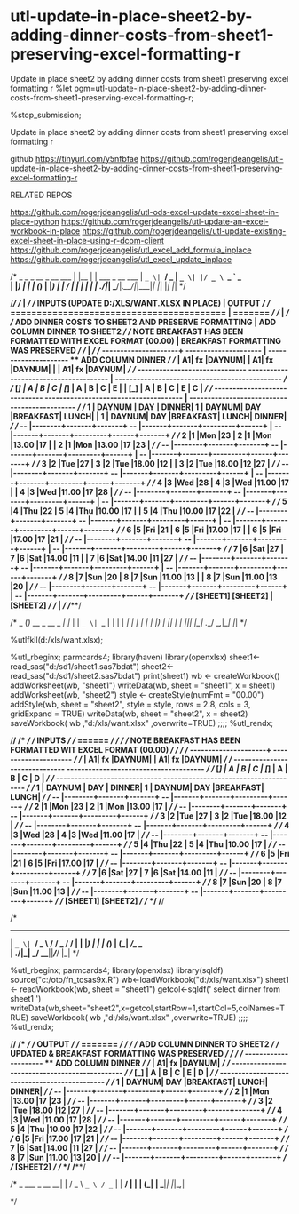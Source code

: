 # utl-update-in-place-sheet2-by-adding-dinner-costs-from-sheet1-preserving-excel-formatting-r
Update in place sheet2 by adding dinner costs from sheet1 preserving excel formatting r
%let pgm=utl-update-in-place-sheet2-by-adding-dinner-costs-from-sheet1-preserving-excel-formatting-r;

%stop_submission;

Update in place sheet2 by adding dinner costs from sheet1 preserving excel formatting r


github
https://tinyurl.com/y5nfbfae
https://github.com/rogerjdeangelis/utl-update-in-place-sheet2-by-adding-dinner-costs-from-sheet1-preserving-excel-formatting-r


RELATED REPOS

https://github.com/rogerjdeangelis/utl-ods-excel-update-excel-sheet-in-place-python
https://github.com/rogerjdeangelis/utl-update-an-excel-workbook-in-place
https://github.com/rogerjdeangelis/utl-update-existing-excel-sheet-in-place-using-r-dcom-client
https://github.com/rogerjdeangelis/utl_excel_add_formula_inplace
https://github.com/rogerjdeangelis/utl_excel_update_inplace

/*               _     _
 _ __  _ __ ___ | |__ | | ___ _ __ ___
| `_ \| `__/ _ \| `_ \| |/ _ \ `_ ` _ \
| |_) | | | (_) | |_) | |  __/ | | | | |
| .__/|_|  \___/|_.__/|_|\___|_| |_| |_|
|_|
*/

/***************************************************************************************************************************/
/*                                                                        |                                                */
/*               INPUTS (UPDATE D:/XLS/WANT.XLSX IN PLACE)                |                  OUTPUT                        */
/*               =========================================                |                 =======                        */
/*                                                                        |                                                */
/*       ADD DINNER COSTS TO SHEET2 AND PRESERVE FORMATTING               |  ADD COLUMN DINNER TO SHEET2                   */
/*       NOTE BREAKFAST HAS BEEN FORMATTED WITH EXCEL FORMAT (00.00)      |  BREAKFAST FORMATTING WAS PRESERVED            */
/*                                                                        |                                                */
/* ---------------------+          ---------------------                  | ---------------------  ** ADD COLUMN DINNER**  */
/* | A1| fx      |DAYNUM|          | A1| fx     |DAYNUM|                  | | A1| fx     |DAYNUM|                          */
/* ------------------------------  -------------------------------------- | ---------------------------------------------- */
/* [_] |    A   |   B   |    C  |  [_] |    A  | B     |    C    |    E | | [_] |    A  | B     |    C    |    E |    C  | */
/* -----------------------------   -------------------------------------- | ---------------------------------------------  */
/*  1  | DAYNUM |  DAY  | DINNER|   1  | DAYNUM| DAY   |BREAKFAST| LUNCH| |  1  | DAYNUM| DAY   |BREAKFAST| LUNCH| DINNER| */
/*  -- |--------+-------+-------+   -- |-------+-------+---------+------+ |  -- |-------+-------+---------+------+-------+ */
/*  2  |1       |Mon    |23     |   2  |1      |Mon    |13.00    |17    | |  2  |1      |Mon    |13.00    |17    |23     | */
/*  -- |--------+-------+-------+   -- |-------+-------+---------+------+ |  -- |-------+-------+---------+------+-------+ */
/*  3  |2       |Tue    |27     |   3  |2      |Tue    |18.00    |12    | |  3  |2      |Tue    |18.00    |12    |27     | */
/*  -- |--------+-------+-------+   -- |-------+-------+---------+------+ |  -- |-------+-------+---------+------+-------+ */
/*  4  |3       |Wed    |28     |   4  |3      |Wed    |11.00    |17    | |  4  |3      |Wed    |11.00    |17    |28     | */
/*  -- |--------+-------+-------+   -- |-------+-------+---------+------+ |  -- |-------+-------+---------+------+-------+ */
/*  5  |4       |Thu    |22     |   5  |4      |Thu    |10.00    |17    | |  5  |4      |Thu    |10.00    |17    |22     | */
/*  -- |--------+-------+-------+   -- |-------+-------+---------+------+ |  -- |-------+-------+---------+------+-------+ */
/*  6  |5       |Fri    |21     |   6  |5      |Fri    |17.00    |17    | |  6  |5      |Fri    |17.00    |17    |21     | */
/*  -- |--------+-------+-------+   -- |-------+-------+---------+------+ |  -- |-------+-------+---------+------+-------+ */
/*  7  |6       |Sat    |27     |   7  |6      |Sat    |14.00    |11    | |  7  |6      |Sat    |14.00    |11    |27     | */
/*  -- |--------+-------+-------+   -- |-------+-------+---------+------+ |  -- |-------+-------+---------+------+-------+ */
/*  8  |7       |Sun    |20     |   8  |7      |Sun    |11.00    |13    | |  8  |7      |Sun    |11.00    |13    |20     | */
/*  -- |--------+-------+-------+   -- |-------+-------+---------+------+ |  -- |-------+-------+---------+------+-------+ */
/*  [SHEET1]                        [SHEET2]                              |  [SHEET2]                                      */
/*                                                                        |                                                */
/***************************************************************************************************************************/

/*                   _
(_)_ __  _ __  _   _| |_
| | `_ \| `_ \| | | | __|
| | | | | |_) | |_| | |_
|_|_| |_| .__/ \__,_|\__|
        |_|
*/

%utlfkil(d:/xls/want.xlsx);

%utl_rbeginx;
parmcards4;
library(haven)
library(openxlsx)
sheet1<-read_sas("d:/sd1/sheet1.sas7bdat")
sheet2<-read_sas("d:/sd1/sheet2.sas7bdat")
print(sheet1)
wb <- createWorkbook()
addWorksheet(wb, "sheet1")
writeData(wb, sheet = "sheet1", x = sheet1)
addWorksheet(wb, "sheet2")
 style <- createStyle(numFmt = "00.00")
 addStyle(wb, sheet = "sheet2", style = style,
   rows = 2:8, cols = 3, gridExpand = TRUE)
 writeData(wb, sheet = "sheet2", x = sheet2)
saveWorkbook(
    wb
   ,"d:/xls/want.xlsx"
   ,overwrite=TRUE)
;;;;
%utl_rendx;

/**************************************************************************************************************************/
/*                                                                                                                        */
/*                             INPUTS                                                                                     */
/*                             ======                                                                                     */
/*                                                                                                                        */
/*       NOTE BREAKFAST HAS BEEN FORMATTED WIT EXCEL FORMAT (00.00)                                                       */
/*                                                                                                                        */
/* ---------------------+                    ---------------------                                                        */
/* | A1| fx      |DAYNUM|                    | A1| fx     |DAYNUM|                                                        */
/* ------------------------------            --------------------------------------                                       */
/* [_] |    A   |   B   |    C  |            [_] |    A  | B     |    C    |   D  |                                       */
/* -----------------------------             --------------------------------------                                       */
/*  1  | DAYNUM |  DAY  | DINNER|             1  | DAYNUM| DAY   |BREAKFAST| LUNCH|                                       */
/*  -- |--------+-------+-------+             -- |-------+-------+---------+------+                                       */
/*  2  |1       |Mon    |23     |             2  |1      |Mon    |13.00    |17    |                                       */
/*  -- |--------+-------+-------+             -- |-------+-------+---------+------+                                       */
/*  3  |2       |Tue    |27     |             3  |2      |Tue    |18.00    |12    |                                       */
/*  -- |--------+-------+-------+             -- |-------+-------+---------+------+                                       */
/*  4  |3       |Wed    |28     |             4  |3      |Wed    |11.00    |17    |                                       */
/*  -- |--------+-------+-------+             -- |-------+-------+---------+------+                                       */
/*  5  |4       |Thu    |22     |             5  |4      |Thu    |10.00    |17    |                                       */
/*  -- |--------+-------+-------+             -- |-------+-------+---------+------+                                       */
/*  6  |5       |Fri    |21     |             6  |5      |Fri    |17.00    |17    |                                       */
/*  -- |--------+-------+-------+             -- |-------+-------+---------+------+                                       */
/*  7  |6       |Sat    |27     |             7  |6      |Sat    |14.00    |11    |                                       */
/*  -- |--------+-------+-------+             -- |-------+-------+---------+------+                                       */
/*  8  |7       |Sun    |20     |             8  |7      |Sun    |11.00    |13    |                                       */
/*  -- |--------+-------+-------+             -- |-------+-------+---------+------+                                       */
/*  [SHEET1]                                  [SHEET2]                                                                    */
/*                                                                                                                        */
/**************************************************************************************************************************/

/*
 _ __  _ __ ___   ___ ___  ___ ___
| `_ \| `__/ _ \ / __/ _ \/ __/ __|
| |_) | | | (_) | (_|  __/\__ \__ \
| .__/|_|  \___/ \___\___||___/___/
|_|
*/

%utl_rbeginx;
parmcards4;
library(openxlsx)
library(sqldf)
source("c:/oto/fn_tosas9x.R")
 wb<-loadWorkbook("d:/xls/want.xlsx")
 sheet1 <- readWorkbook(wb, sheet = "sheet1")
 getcol<-sqldf('
    select
      dinner
    from
      sheet1
    ')
 writeData(wb,sheet="sheet2",x=getcol,startRow=1,startCol=5,colNames=TRUE)
 saveWorkbook(
     wb
    ,"d:/xls/want.xlsx"
    ,overwrite=TRUE)
;;;;
%utl_rendx;

/**************************************************************************************************************************/
/*                                                                                                                        */
/*                   OUTPUT                                                                                               */
/*                  =======                                                                                               */
/*                                                                                                                        */
/*   ADD COLUMN DINNER TO SHEET2                                                                                          */
/*   UPDATED & BREAKFAST FORMATTING WAS PRESERVED                                                                         */
/*                                                                                                                        */
/*  ---------------------  ** ADD COLUMN DINNER**                                                                         */
/*  | A1| fx     |DAYNUM|                                                                                                 */
/*  ----------------------------------------------                                                                        */
/*  [_] |    A  | B     |    C    |    E |   D   |                                                                        */
/*  ---------------------------------------------                                                                         */
/*   1  | DAYNUM| DAY   |BREAKFAST| LUNCH| DINNER|                                                                        */
/*   -- |-------+-------+---------+------+-------+                                                                        */
/*   2  |1      |Mon    |13.00    |17    |23     |                                                                        */
/*   -- |-------+-------+---------+------+-------+                                                                        */
/*   3  |2      |Tue    |18.00    |12    |27     |                                                                        */
/*   -- |-------+-------+---------+------+-------+                                                                        */
/*   4  |3      |Wed    |11.00    |17    |28     |                                                                        */
/*   -- |-------+-------+---------+------+-------+                                                                        */
/*   5  |4      |Thu    |10.00    |17    |22     |                                                                        */
/*   -- |-------+-------+---------+------+-------+                                                                        */
/*   6  |5      |Fri    |17.00    |17    |21     |                                                                        */
/*   -- |-------+-------+---------+------+-------+                                                                        */
/*   7  |6      |Sat    |14.00    |11    |27     |                                                                        */
/*   -- |-------+-------+---------+------+-------+                                                                        */
/*   8  |7      |Sun    |11.00    |13    |20     |                                                                        */
/*   -- |-------+-------+---------+------+-------+                                                                        */
/*   [SHEET2]                                                                                                             */
/*                                                                                                                        */
/**************************************************************************************************************************/

/*              _
  ___ _ __   __| |
 / _ \ `_ \ / _` |
|  __/ | | | (_| |
 \___|_| |_|\__,_|

*/
